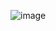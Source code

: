 ![image](https://user-images.githubusercontent.com/91373209/189535848-93a2925d-4190-4bb3-bc92-578327a370ae.png)
